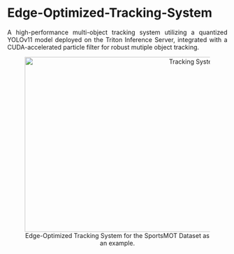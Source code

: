 # Edge-Optimized-Tracking-System
<div align="justify">
A high-performance multi-object tracking system utilizing a quantized YOLOv11 model deployed on the Triton Inference Server, integrated with a CUDA-accelerated particle filter for robust mutiple object tracking.
</div>

<figure style="text-align: center;">
  <img src="assets/result.gif" width="800" height="400" alt="Tracking System Result" />
  <figcaption>Edge-Optimized Tracking System for the SportsMOT Dataset as an example.</figcaption>
</figure>

